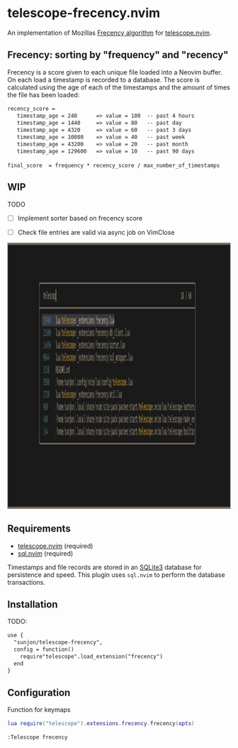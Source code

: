 # telescope-frecency.nvim

An implementation of Mozillas [Frecency algorithm](https://developer.mozilla.org/en-US/docs/Mozilla/Tech/Places/Frecency_algorithm) for [telescope.nvim](https://github.com/nvim-telescope/telescope.nvim).

## Frecency: sorting by "frequency" and "recency"

Frecency is a score given to each unique file loaded into a Neovim buffer.
On each load a timestamp is recorded to a database. The score is calculated using the age of each of the timestamps and the amount of times the file has been loaded:

```
recency_score =
   timestamp_age = 240      => value = 100  -- past 4 hours 
   timestamp_age = 1440     => value = 80   -- past day     
   timestamp_age = 4320     => value = 60   -- past 3 days  
   timestamp_age = 10080    => value = 40   -- past week    
   timestamp_age = 43200    => value = 20   -- past month   
   timestamp_age = 129600   => value = 10   -- past 90 days

final_score  = frequency * recency_score / max_number_of_timestamps

```
## WIP

TODO

- [ ] Implement sorter based on frecency score
- [ ] Check file entries are valid via async job on VimClose


<img src="https://raw.githubusercontent.com/sunjon/images/master/gh_readme_telescope_frecency.png" height="600">

## Requirements

- [telescope.nvim](https://github.com/nvim-telescope/telescope.nvim) (required)
- [sql.nvim](https://github.com/tami5/sql.nvim) (required)

Timestamps and file records are stored in an [SQLite3](https://www.sqlite.org/index.html) database for persistence and speed.
This plugin uses `sql.nvim` to perform the database transactions.



## Installation

TODO:

```
use {
  "sunjon/telescope-frecency",
  config = function()
    require"telescope".load_extension("frecency")
  end
}

```

## Configuration

Function for keymaps

```lua
lua require("telescope").extensions.frecency.frecency(opts)
```

```
:Telescope frecency
```
